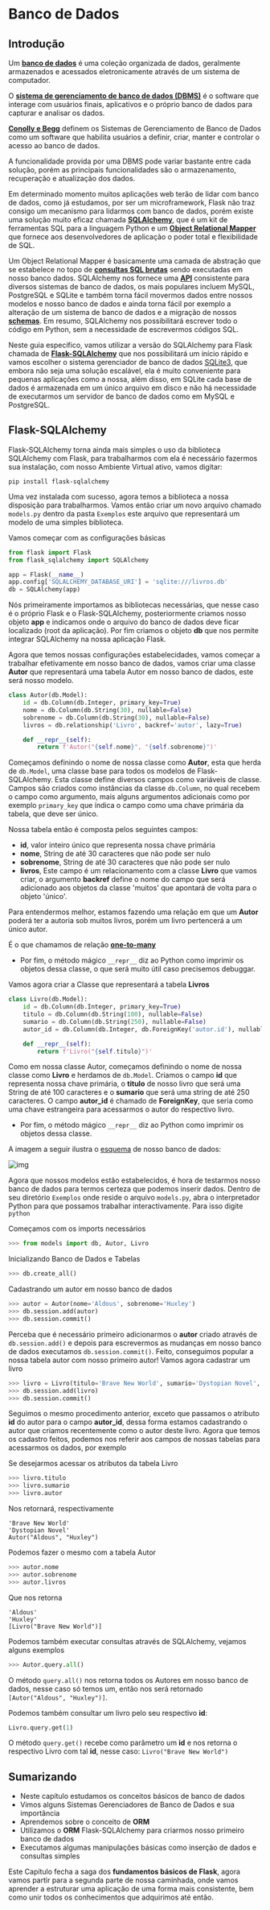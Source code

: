 # Banco de Dados

## Introdução

Um **[banco de dados](https://pt.wikipedia.org/wiki/Banco_de_dados)** é uma coleção organizada de dados, geralmente armazenados e acessados eletronicamente através de um sistema de computador.

O **[sistema de gerenciamento de banco de dados (DBMS)](https://pt.wikipedia.org/wiki/Sistema_de_gerenciamento_de_banco_de_dados)** é o software que interage com usuários finais, aplicativos e o próprio banco de dados para capturar e analisar os dados.

**[Conolly e Begg](https://www.pearson.com/us/higher-education/program/Connolly-Database-Systems-A-Practical-Approach-to-Design-Implementation-and-Management-6th-Edition/PGM116956.html)** definem os Sistemas de Gerenciamento de Banco de Dados como um software que habilita usuários a definir, criar, manter e controlar o acesso ao banco de dados.

A funcionalidade provida por uma DBMS pode variar bastante entre cada solução, porém as principais funcionalidades são o armazenamento, recuperação e atualização dos dados.

Em determinado momento muitos aplicações web terão de lidar com banco de dados, como já estudamos, por ser um microframework, Flask não traz consigo um mecanismo para lidarmos com banco de dados, porém existe uma solução muito eficaz chamada **[SQLAlchemy](https://www.sqlalchemy.org/)**, que é um kit de ferramentas SQL para a linguagem Python e um **[Object Relational Mapper](https://en.wikipedia.org/wiki/Object-relational_mapping)** que fornece aos desenvolvedores de aplicação o poder total e flexibilidade de SQL.

Um Object Relational Mapper é basicamente uma camada de abstração que se estabelece no topo de **[consultas SQL brutas](https://www.codecademy.com/articles/sql-commands)** sendo executadas em nosso banco dados. SQLAlchemy nos fornece uma **[API](https://en.wikipedia.org/wiki/Application_programming_interface)** consistente para diversos sistemas de banco de dados, os mais populares incluem MySQL, PostgreSQL e SQLite e também torna fácil movermos dados entre nossos modelos e nosso banco de dados e ainda torna fácil por exemplo a alteração de um sistema de banco de dados e a migração de nossos **[schemas](https://en.wikipedia.org/wiki/Database_schema)**. Em resumo, SQLAlchemy nos possibilitará escrever todo o código em Python, sem a necessidade de escrevermos códigos SQL.

Neste guia específico, vamos utilizar a versão do SQLAlchemy para Flask chamada de **[Flask-SQLAlchemy](https://flask-sqlalchemy.palletsprojects.com/en/2.x/)** que nos possibilitará um início rápido e vamos escolher o sistema gerenciador de banco de dados [SQLite3](https://www.sqlite.org/index.html), que embora não seja uma solução escalável, ela é muito conveniente para pequenas aplicações como a nossa, além disso, em SQLite cada base de dados é armazenada em um único arquivo em disco e não há necessidade de executarmos um servidor de banco de dados como em MySQL e PostgreSQL.

## Flask-SQLAlchemy

Flask-SQLAlchemy torna ainda mais simples o uso da biblioteca SQLAlchemy com Flask, para trabalharmos com ela é necessário fazermos sua instalação, com nosso Ambiente Virtual ativo, vamos digitar:

```
pip install flask-sqlalchemy
```

Uma vez instalada com sucesso, agora temos a biblioteca a nossa disposição para trabalharmos. Vamos então criar um novo arquivo chamado `models.py` dentro da pasta `Exemplos` este arquivo que representará um modelo de uma simples biblioteca.

Vamos começar com as configurações básicas

```python
from flask import Flask
from flask_sqlalchemy import SQLAlchemy 

app = Flask(__name__)
app.config['SQLALCHEMY_DATABASE_URI'] = 'sqlite:///livros.db'
db = SQLAlchemy(app)
```

Nós primeiramente importamos as bibliotecas necessárias, que nesse caso é o próprio Flask e o Flask-SQLAlchemy, posteriormente criamos nosso objeto **app** e indicamos onde o arquivo do banco de dados deve ficar localizado (root da aplicação). Por fim criamos o objeto **db** que nos permite integrar SQLAlchemy na nossa aplicação Flask.

Agora que temos nossas configurações estabelecidades, vamos começar a trabalhar efetivamente em nosso banco de dados, vamos criar uma classe **Autor** que representará uma tabela Autor em nosso banco de dados, este será nosso modelo.

```python
class Autor(db.Model):
    id = db.Column(db.Integer, primary_key=True)
    nome = db.Column(db.String(30), nullable=False)
    sobrenome = db.Column(db.String(30), nullable=False)
    livros = db.relationship('Livro', backref='autor', lazy=True)

    def __repr__(self):
        return f'Autor("{self.nome}", "{self.sobrenome}")'
```

Começamos definindo o nome de nossa classe como **Autor**, esta que herda de `db.Model`, uma classe base para todos os modelos de Flask-SQLAlchemy. Esta classe define diversos campos como variáveis de classe. Campos são criados como instâncias da classe `db.Column`, no qual recebem o campo como argumento, mais alguns argumentos adicionais como por exemplo `primary_key` que índica o campo como uma chave primária da tabela, que deve ser único.

Nossa tabela então é composta pelos seguintes campos:

- **id**, valor inteiro único que representa nossa chave primária
- **nome**, String de até 30 caracteres que não pode ser nulo
- **sobrenome**, String de até 30 caracteres que não pode ser nulo
- **livros**, Este campo é um relacionamento com a classe **Livro** que vamos criar, o argumento **backref** define o nome do campo que será adicionado aos objetos da classe 'muitos' que apontará de volta para o objeto 'único'. 

Para entendermos melhor, estamos fazendo uma relação em que um **Autor** poderá ter a autoria sob muitos livros, porém um livro pertencerá a um único autor. 

É o que chamamos de relação **[one-to-many](https://en.wikipedia.org/wiki/One-to-many_(data_model))**

- Por fim, o método mágico `__repr__` diz ao Python como imprimir os objetos dessa classe, o que será muito útil caso precisemos debuggar.

Vamos agora criar a Classe que representará a tabela **Livros**

```python
class Livro(db.Model):
    id = db.Column(db.Integer, primary_key=True)
    titulo = db.Column(db.String(100), nullable=False)
    sumario = db.Column(db.String(250), nullable=False)
    autor_id = db.Column(db.Integer, db.ForeignKey('autor.id'), nullable=False)

    def __repr__(self):
        return f'Livro("{self.titulo}")'
```

Como em nossa classe Autor, começamos definindo o nome de nossa classe como **Livro** e herdamos de `db.Model`. Criamos o campo **id** que representa nossa chave primária, o **titulo** de nosso livro que será uma String de até 100 caracteres e o **sumario** que será uma string de até 250 caracteres. O campo **autor_id** é chamado de **ForeignKey**, que seria como uma chave estrangeira para acessarmos o autor do respectivo livro.

- Por fim, o método mágico `__repr__` diz ao Python como imprimir os objetos dessa classe.

A imagem a seguir ilustra o [esquema](https://en.wikipedia.org/wiki/Database_schema) de nosso banco de dados:

![img](https://raw.githubusercontent.com/the-akira/Flask-Programacao-Web/master/imagens/Tabelas.png)

Agora que nossos modelos estão estabelecidos, é hora de testarmos nosso banco de dados para termos certeza que podemos inserir dados. Dentro de seu diretório `Exemplos` onde reside o arquivo `models.py`, abra o interpretador Python para que possamos trabalhar interactivamente. Para isso digite `python`

Começamos com os imports necessários

```python
>>> from models import db, Autor, Livro
```

Inicializando Banco de Dados e Tabelas

```python
>>> db.create_all()
```

Cadastrando um autor em nosso banco de dados

```python
>>> autor = Autor(nome='Aldous', sobrenome='Huxley')
>>> db.session.add(autor)
>>> db.session.commit()
```

Perceba que é necessário primeiro adicionarmos o **autor** criado através de `db.session.add()` e depois para escrevermos as mudanças em nosso banco de dados executamos `db.session.commit()`. Feito, conseguimos popular a nossa tabela autor com nosso primeiro autor! Vamos agora cadastrar um livro

```python
>>> livro = Livro(titulo='Brave New World', sumario='Dystopian Novel', autor_id=autor.id)
>>> db.session.add(livro)
>>> db.session.commit()
```

Seguimos o mesmo procedimento anterior, exceto que passamos o atributo **id** do autor para o campo **autor_id**, dessa forma estamos cadastrando o autor que criamos recentemente como o autor deste livro. Agora que temos os cadastro feitos, podemos nos referir aos campos de nossas tabelas para acessarmos os dados, por exemplo

Se desejarmos acessar os atributos da tabela Livro

```python
>>> livro.titulo
>>> livro.sumario
>>> livro.autor
```

Nos retornará, respectivamente

```
'Brave New World'
'Dystopian Novel'
Autor("Aldous", "Huxley")
```

Podemos fazer o mesmo com a tabela Autor

```python
>>> autor.nome
>>> autor.sobrenome
>>> autor.livros
```

Que nos retorna

```
'Aldous'
'Huxley'
[Livro("Brave New World")]
```

Podemos também executar consultas através de SQLAlchemy, vejamos alguns exemplos

```python
>>> Autor.query.all()
```

O método `query.all()` nos retorna todos os Autores em nosso banco de dados, nesse caso só temos um, então nos será retornado `[Autor("Aldous", "Huxley")]`. 

Podemos também consultar um livro pelo seu respectivo **id**:

```python
Livro.query.get(1)
```

O método `query.get()` recebe como parâmetro um **id** e nos retorna o respectivo Livro com tal **id**, nesse caso: `Livro("Brave New World")`

## Sumarizando

- Neste capítulo estudamos os conceitos básicos de banco de dados
- Vimos alguns Sistemas Gerenciadores de Banco de Dados e sua importância
- Aprendemos sobre o conceito de **ORM**
- Utilizamos o **ORM** Flask-SQLAlchemy para criarmos nosso primeiro banco de dados
- Executamos algumas manipulações básicas como inserção de dados e consultas simples

Este Capítulo fecha a saga dos **fundamentos básicos de Flask**, agora vamos partir para a segunda parte de nossa caminhada, onde vamos aprender a estruturar uma aplicação de uma forma mais consistente, bem como unir todos os conhecimentos que adquirimos até então.